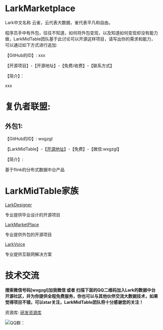 # LarkMarketplace

Lark中文名称 云雀，云代表大数据，雀代表平凡和自由。



程序员手中有外包，往往不知道，如何将外包变现，以及知道如何变现却没有能力做，LarkMidTable团队基于此讨论可以开源这样项目，请写出你的需求和能力，可以通过如下方式进行追加:

【GitHub的ID】: xxx

【开源项目】-【开源地址】-【免费/收费】-【联系方式】 

【简介】：

  xxx



# 复仇者联盟:

## 外包1:

【GitHub的ID】: wxgzgl

【LarkMidTable】-【[开源地址](https://github.com/wxgzgl/LarkMidTable)】-【免费】-【微信:wxgzgl】

【简介】: 

 基于flink的分布式数据中台产品


# LarkMidTable家族

[LarkDesigner](https://github.com/wxgzgl/LarkDesigner)

专业提供毕业设计的开源项目

[LarkMarketPlace](https://github.com/wxgzgl/LarkMarketPlace)

专业提供外包的开源项目

[LarkVoice](https://github.com/wxgzgl/LarkVoice)

专业提供互联网解决方案



# 技术交流

**搜索微信号码[wxgzgl]加我微信 或者 扫描下面的QQ二维码加入Lark的数据中台开源社区，并为你提供全程免费服务，你也可以与其他伙伴交流大数据技术，如果觉得项目不错，可以star关注，LarkMidTable团队将十分感谢您的关注！**

资源库:      [研发资源库]( https://github.com/wxgzgl/flinkx-web/blob/master/docs/list.md )

![QQ群：](https://img2020.cnblogs.com/blog/622382/202009/622382-20200907124358049-997953244.png)
